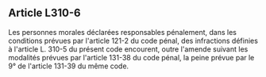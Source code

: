 Article L310-6
----
Les personnes morales déclarées responsables pénalement, dans les conditions
prévues par l'article 121-2 du code pénal, des infractions définies à l'article
L. 310-5 du présent code encourent, outre l'amende suivant les modalités prévues
par l'article 131-38 du code pénal, la peine prévue par le 9° de l'article
131-39 du même code.
